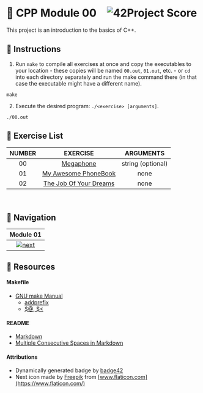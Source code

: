# :large_orange_diamond: CPP Module 00 &ensp; ![42Project Score](https://badge42.herokuapp.com/api/project/floogman/CPP%20Module%2000)

This project is an introduction to the basics of C++.

## :small_orange_diamond: Instructions

1. Run `make` to compile all exercises at once and copy the executables to your location - these copies will be named `00.out`, `01.out`, etc. - or `cd` into each directory separately and run the make command there (in that case the executable might have a different name).
```
make
```

2. Execute the desired program: `./<exercise> [arguments]`.
```
./00.out
```

## :small_orange_diamond: Exercise List
NUMBER | EXERCISE | ARGUMENTS
:-----:|:--------:|:--------:
00 | [Megaphone](./ex00) | string (optional)
01 | [My Awesome PhoneBook](./ex01) | none
02 | [The Job Of Your Dreams](./ex02) | none

<br>

## :small_orange_diamond: Navigation
| Module 01 |
|:---------:|
| [![next](https://user-images.githubusercontent.com/59726559/138678605-3d0e30f3-ebc6-41dc-aebe-03750086e76c.png)](../CPP_Module_01) |

## :small_orange_diamond: Resources
#### Makefile
- [GNU make Manual](https://www.gnu.org/software/make/manual/make.html)
    - [addprefix](https://www.gnu.org/software/make/manual/make.html#File-Name-Functions)
    - [$@, $<](https://www.gnu.org/software/make/manual/html_node/Automatic-Variables.html#Automatic-Variables)
#### README
- [Markdown](https://docs.github.com/en/github/writing-on-github/getting-started-with-writing-and-formatting-on-github/basic-writing-and-formatting-syntax)
- [Multiple Consecutive Spaces in Markdown](https://steemit.com/markdown/@jamesanto/how-to-add-multiple-spaces-between-texts-in-markdown)
#### Attributions
- Dynamically generated badge by [badge42](https://github.com/JaeSeoKim/badge42)
- Next icon made by [Freepik](https://www.freepik.com) from [www.flaticon.com](https://www.flaticon.com/)
